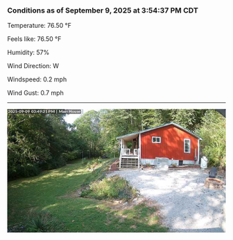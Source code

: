 ### Conditions as of September 9, 2025 at 3:54:37 PM CDT 

Temperature: 76.50 &deg;F

Feels like: 76.50 &deg;F

Humidity: 57%

Wind Direction: W

Windspeed: 0.2 mph

Wind Gust: 0.7 mph

---

<img src="./images/latest.jpeg"/>

